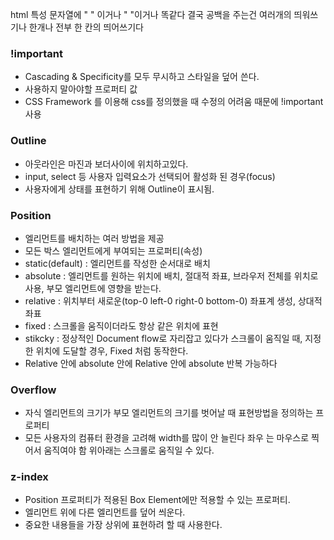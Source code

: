 html 특성 문자열에 "   " 이거나 " "이거나 똑같다 결국 공백을 주는건 여러개의 띄워쓰기나 한개나 전부 한 칸의 띄어쓰기다

### !important
- Cascading & Specificity를 모두 무시하고 스타일을 덮어 쓴다.
- 사용하지 말아야할 프로퍼티 값
- CSS Framework 를 이용해 css를 정의했을 때 수정의 어려움 때문에 !important 사용

### Outline
- 아웃라인은 마진과 보더사이에 위치하고있다.
- input, select 등 사용자 입력요소가 선택되어 활성화 된 경우(focus)
- 사용자에게 상태를 표현하기 위해 Outline이 표시됨.

### Position 
- 엘리먼트를 배치하는 여러 방법을 제공
- 모든 박스 엘리먼트에게 부여되는 프로퍼티(속성)
- static(default) : 엘리먼트를 작성한 순서대로 배치
- absolute : 엘리먼트를 원하는 위치에 배치, 절대적 좌표, 브라우저 전체를 위치로 사용, 부모 엘리먼트에 영향을 받는다.
- relative : 위치부터 새로운(top-0 left-0 right-0 bottom-0) 좌표계 생성, 상대적 좌표
- fixed : 스크롤을 움직이더라도 항상 같은 위치에 표현
- stikcky : 정상적인 Document flow로 자리잡고 있다가 스크롤이 움직일 때, 지정한 위치에 도달할 경우, Fixed 처럼 동작한다.
- Relative 안에 absolute 안에 Relative 안에 absolute 반복 가능하다

### Overflow 
- 자식 엘리먼트의 크기가 부모 엘리먼트의 크기를 벗어날 때 표현방법을 정의하는 프로퍼티
- 모든 사용자의 컴퓨터 환경을 고려해 width를 많이 안 늘린다 좌우 는 마우스로 찍어서 움직여야 함 위아래는 스크롤로 움직일 수 있다.

### z-index
- Position 프로퍼티가 적용된 Box Element에만 적용할 수 있는 프로퍼티.
- 엘리먼트 위에 다른 엘리먼트를 덮어 씌운다.
- 중요한 내용들을 가장 상위에 표현하려 할 때 사용한다.

